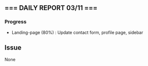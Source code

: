## === DAILY REPORT 03/11 ===

### Progress

  - Landing-page (80%) : Update contact form, profile page, sidebar 

## Issue

None
